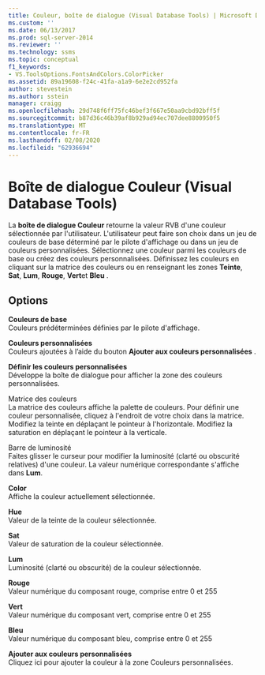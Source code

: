 ```yaml
---
title: Couleur, boîte de dialogue (Visual Database Tools) | Microsoft Docs
ms.custom: ''
ms.date: 06/13/2017
ms.prod: sql-server-2014
ms.reviewer: ''
ms.technology: ssms
ms.topic: conceptual
f1_keywords:
- VS.ToolsOptions.FontsAndColors.ColorPicker
ms.assetid: 89a19608-f24c-41fa-a1a9-6e2e2cd952fa
author: stevestein
ms.author: sstein
manager: craigg
ms.openlocfilehash: 29d748f6ff75fc46bef3f667e50aa9cbd92bff5f
ms.sourcegitcommit: b87d36c46b39af8b929ad94ec707dee8800950f5
ms.translationtype: MT
ms.contentlocale: fr-FR
ms.lasthandoff: 02/08/2020
ms.locfileid: "62936694"
---
```

# <a name="color-dialog-box-visual-database-tools"></a>Boîte de dialogue Couleur (Visual Database Tools)
  La **boîte de dialogue Couleur** retourne la valeur RVB d'une couleur sélectionnée par l'utilisateur. L'utilisateur peut faire son choix dans un jeu de couleurs de base déterminé par le pilote d'affichage ou dans un jeu de couleurs personnalisées. Sélectionnez une couleur parmi les couleurs de base ou créez des couleurs personnalisées. Définissez les couleurs en cliquant sur la matrice des couleurs ou en renseignant les zones **Teinte**, **Sat**, **Lum**, **Rouge**, **Vert**et **Bleu** .  
  
## <a name="options"></a>Options  
 **Couleurs de base**  
 Couleurs prédéterminées définies par le pilote d'affichage.  
  
 **Couleurs personnalisées**  
 Couleurs ajoutées à l’aide du bouton **Ajouter aux couleurs personnalisées** .  
  
 **Définir les couleurs personnalisées**  
 Développe la boîte de dialogue pour afficher la zone des couleurs personnalisées.  
  
 Matrice des couleurs  
 La matrice des couleurs affiche la palette de couleurs. Pour définir une couleur personnalisée, cliquez à l'endroit de votre choix dans la matrice. Modifiez la teinte en déplaçant le pointeur à l'horizontale. Modifiez la saturation en déplaçant le pointeur à la verticale.  
  
 Barre de luminosité  
 Faites glisser le curseur pour modifier la luminosité (clarté ou obscurité relatives) d'une couleur. La valeur numérique correspondante s'affiche dans **Lum**.  
  
 **Color**  
 Affiche la couleur actuellement sélectionnée.  
  
 **Hue**  
 Valeur de la teinte de la couleur sélectionnée.  
  
 **Sat**  
 Valeur de saturation de la couleur sélectionnée.  
  
 **Lum**  
 Luminosité (clarté ou obscurité) de la couleur sélectionnée.  
  
 **Rouge**  
 Valeur numérique du composant rouge, comprise entre 0 et 255  
  
 **Vert**  
 Valeur numérique du composant vert, comprise entre 0 et 255  
  
 **Bleu**  
 Valeur numérique du composant bleu, comprise entre 0 et 255  
  
 **Ajouter aux couleurs personnalisées**  
 Cliquez ici pour ajouter la couleur à la zone Couleurs personnalisées.  
  
  
